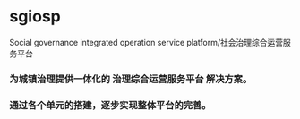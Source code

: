 # sgiosp
Social governance integrated operation service platform/社会治理综合运营服务平台

### 为城镇治理提供一体化的 治理综合运营服务平台 解决方案。

### 通过各个单元的搭建，逐步实现整体平台的完善。

